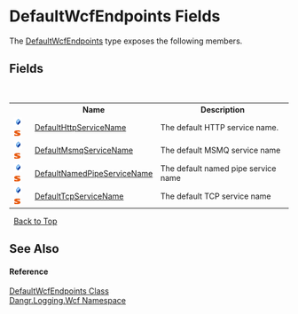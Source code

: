# DefaultWcfEndpoints Fields
 

The <a href="T_Dangr_Logging_Wcf_DefaultWcfEndpoints">DefaultWcfEndpoints</a> type exposes the following members.


## Fields
&nbsp;<table><tr><th></th><th>Name</th><th>Description</th></tr><tr><td>![Public field](media/pubfield.gif "Public field")![Static member](media/static.gif "Static member")</td><td><a href="F_Dangr_Logging_Wcf_DefaultWcfEndpoints_DefaultHttpServiceName">DefaultHttpServiceName</a></td><td>
The default HTTP service name.</td></tr><tr><td>![Public field](media/pubfield.gif "Public field")![Static member](media/static.gif "Static member")</td><td><a href="F_Dangr_Logging_Wcf_DefaultWcfEndpoints_DefaultMsmqServiceName">DefaultMsmqServiceName</a></td><td>
The default MSMQ service name</td></tr><tr><td>![Public field](media/pubfield.gif "Public field")![Static member](media/static.gif "Static member")</td><td><a href="F_Dangr_Logging_Wcf_DefaultWcfEndpoints_DefaultNamedPipeServiceName">DefaultNamedPipeServiceName</a></td><td>
The default named pipe service name</td></tr><tr><td>![Public field](media/pubfield.gif "Public field")![Static member](media/static.gif "Static member")</td><td><a href="F_Dangr_Logging_Wcf_DefaultWcfEndpoints_DefaultTcpServiceName">DefaultTcpServiceName</a></td><td>
The default TCP service name</td></tr></table>&nbsp;
<a href="#defaultwcfendpoints-fields">Back to Top</a>

## See Also


#### Reference
<a href="T_Dangr_Logging_Wcf_DefaultWcfEndpoints">DefaultWcfEndpoints Class</a><br /><a href="N_Dangr_Logging_Wcf">Dangr.Logging.Wcf Namespace</a><br />